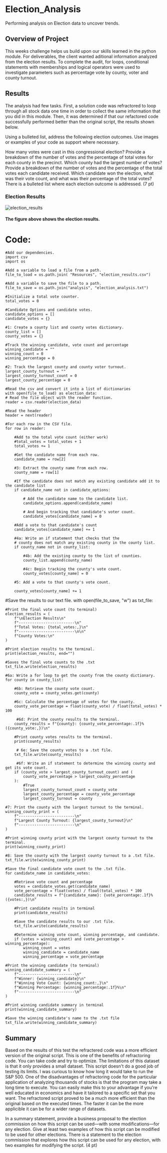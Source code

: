 # Election_Analysis
Performing analysis on Election data to uncover trends.
## Overview of Project
This weeks challenge helps us build upon our skills learned in the python module. For deliverables, the client wanted aditional information analyzed from the election results.  To complete the audit, for loops, conditional statements with memberships and logical operators were used to investigate parameters such as percentage vote by county, voter and county turnout.

## Results
The analysis had few tasks. First, a solution code was refractored to loop through all stock data one time in order to collect the same information that you did in this module. Then, it was determined if that our refactored code successfully performed better than the original script, the results shown below.


Using a bulleted list, address the following election outcomes. Use images or examples of your code as support where necessary.

How many votes were cast in this congressional election?
Provide a breakdown of the number of votes and the percentage of total votes for each county in the precinct.
Which county had the largest number of votes?
Provide a breakdown of the number of votes and the percentage of the total votes each candidate received.
Which candidate won the election, what was their vote count, and what was their percentage of the total votes?
There is a bulleted list where each election outcome is addressed. (7 pt)



### Election Results
![election_results](https://user-images.githubusercontent.com/107658895/176082445-ede641f1-8329-431c-8e59-a02f2ff13f01.png)

#### The figure above shows the election results.

# Code:

    #Add our dependencies.
    import csv
    import os

    #Add a variable to load a file from a path.
    file_to_load = os.path.join( "Resources", "election_results.csv")
    
    #Add a variable to save the file to a path.
    file_to_save = os.path.join("analysis", "election_analysis.txt")

    #Initialize a total vote counter.
    total_votes = 0

    #Candidate Options and candidate votes.
    candidate_options = []
    candidate_votes = {}

    #1: Create a county list and county votes dictionary.
    county_list = []
    county_votes = {}

    #Track the winning candidate, vote count and percentage
    winning_candidate = ""
    winning_count = 0
    winning_percentage = 0

    #2: Track the largest county and county voter turnout.
    largest_county_turnout = ""
    largest_county_turnout_count = 0
    largest_county_percentage = 0

    #Read the csv and convert it into a list of dictionaries
    with open(file_to_load) as election_data:
    # Read the file object with the reader function.
    reader = csv.reader(election_data)

    #Read the header
    header = next(reader)

    #For each row in the CSV file.
    for row in reader:

        #Add to the total vote count (either work)
        #total_votes = total_votes + 1
        total_votes += 1

        #Get the candidate name from each row.
        candidate_name = row[2]

        #3: Extract the county name from each row.
        county_name = row[1]

        #If the candidate does not match any existing candidate add it to the candidate list
        if candidate_name not in candidate_options:

            # Add the candidate name to the candidate list.
            candidate_options.append(candidate_name)

            # And begin tracking that candidate's voter count.
            candidate_votes[candidate_name] = 0

        #Add a vote to that candidate's count
        candidate_votes[candidate_name] += 1

        #4a: Write an if statement that checks that the
        # county does not match any existing county in the county list.
        if county_name not in county_list:

            #4b: Add the existing county to the list of counties.
            county_list.append(county_name)

            #4c: Begin tracking the county's vote count.
            county_votes[county_name] = 0

        #5: Add a vote to that county's vote count.

        county_votes[county_name] += 1

#Save the results to our text file.
with open(file_to_save, "w") as txt_file:

    #Print the final vote count (to terminal)
    election_results = (
        f"\nElection Results\n"
        f"-------------------------\n"
        f"Total Votes: {total_votes:,}\n"
        f"-------------------------\n\n"
        f"County Votes:\n"
    )
    
    #Print election results to the terminal.
    print(election_results, end="")
   
    #Saves the final vote counts to the .txt
    txt_file.write(election_results)

    #6a: Write a for loop to get the county from the county dictionary.
    for county in county_list:
        
        #6b: Retrieve the county vote count.
        county_vote = county_votes.get(county)
        
        #6c: Calculate the percentage of votes for the county.
        county_vote_percentage = float(county_vote) / float(total_votes) * 100

         #6d: Print the county results to the terminal.
        county_results = f"{county}: {county_vote_percentage:.1f}% ({county_vote:,})\n"
        
        #Print county votes results to the terminal.
        print(county_results)

         # 6e: Save the county votes to a .txt file.
        txt_file.write(county_results)
         
         #6f: Write an if statement to determine the winning county and get its vote count.
        if (county_vote > largest_county_turnout_count) and (
            county_vote_percentage > largest_county_percentage
        ):
            #True
            largest_county_turnout_count = county_vote
            largest_county_percentage = county_vote_percentage
            largest_county_turnout = county

    #7: Print the county with the largest turnout to the terminal.
    winning_county_print = (
        f"-------------------------\n"
        f"Largest County Turnout: {largest_county_turnout}\n"
        f"-------------------------\n"
    )

    #Print winning county print with the largest county turnout to the terminal.
    print(winning_county_print)

    #8: Save the county with the largest county turnout to a .txt file.
    txt_file.write(winning_county_print)

    #Save the final candidate vote count to the .txt file.
    for candidate_name in candidate_votes:

        #Retrieve vote count and percentage
        votes = candidate_votes.get(candidate_name)
        vote_percentage = float(votes) / float(total_votes) * 100
        candidate_results = f"{candidate_name}: {vote_percentage:.1f}% ({votes:,})\n"

        #Print candidate results in terminal
        print(candidate_results)

        #Save the candidate results to our .txt file.
        txt_file.write(candidate_results)

        #Determine winning vote count, winning percentage, and candidate.
        if (votes > winning_count) and (vote_percentage > winning_percentage):
            winning_count = votes
            winning_candidate = candidate_name
            winning_percentage = vote_percentage

    #Print the winning candidate (to terminal)
    winning_candidate_summary = (
        f"-------------------------\n"
        f"Winner: {winning_candidate}\n"
        f"Winning Vote Count: {winning_count:,}\n"
        f"Winning Percentage: {winning_percentage:.1f}%\n"
        f"-------------------------\n"
    )
    
    #Print winning candidate summary in terminal
    print(winning_candidate_summary)

    #Save the winning candidate's name to the .txt file
    txt_file.write(winning_candidate_summary)


## Summary
Based on the results of this test the refractered code was a more efficient version of the original script. This is one of the benefits of refractoring code. You can take code and try to optimize. The limitations of this dataset is that it only provides a small dataset. This script doesn't do a good job of testing its limits. I was curious to know how long it would take to run the S&P 500. One of the disadvantages of refractoring code for the particular application of analyzing thousands of stocks is that the program may take a long time to execute. You can easily make this to your advantage if you're well educated in economics and have it tailored to a specific set that you want. The refractored script proved to be a much more efficient than the original based on the executed times. The faster it can be the more applicible it can be for a wider range of datasets.



In a summary statement, provide a business proposal to the election commission on how this script can be used—with some modifications—for any election. Give at least two examples of how this script can be modified to be used for other elections.
There is a statement to the election commission that explores how this script can be used for any election, with two examples for modifying the script. (4 pt)


